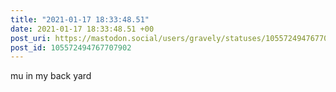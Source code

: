 ```yaml
---
title: "2021-01-17 18:33:48.51"
date: 2021-01-17 18:33:48.51 +00
post_uri: https://mastodon.social/users/gravely/statuses/105572494767707902
post_id: 105572494767707902
---
```

mu in my back yard


